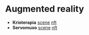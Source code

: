 # Augmented reality

- **Krioterapia** [scene](25p2krioterapia) [nft](25p2krioterapia/nft.png)
- **Servomuxo** [scene](25p2servomuxo) [nft](25p2servomuxo/nft.png)
